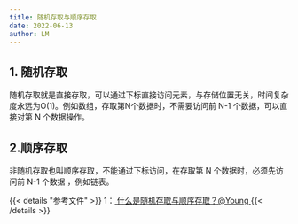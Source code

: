 ```yaml
---
title: 随机存取与顺序存取
date: 2022-06-13
author: LM
---
```


## 1. 随机存取

随机存取就是直接存取，可以通过下标直接访问元素，与存储位置无关，时间复杂度永远为O(1)。例如数组，存取第N个数据时，不需要访问前 N-1 个数据，可以直接对第 N 个数据操作。

## 2.顺序存取

非随机存取也叫顺序存取，不能通过下标访问，在存取第 N 个数据时，必须先访问前 N-1 个数据 ，例如链表。

{{< details "参考文件" >}} 
1：[ 什么是随机存取与顺序存取？@Young ](https://blog.csdn.net/agonie201218/article/details/123910423)
{{< /details >}}